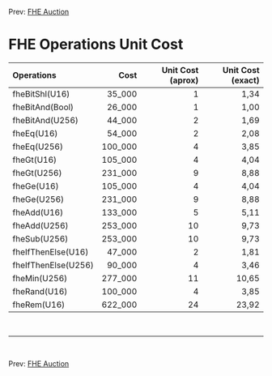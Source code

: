 Prev: [FHE Auction](./4-FHE-Auction.md)

# FHE Operations Unit Cost

| Operations          | Cost        |  Unit Cost (aprox) | Unit Cost (exact) | 
| :---                | ---:        |  ---:              | --:               |
| fheBitShl(U16)      |  35_000     | 1          | 1,34
| fheBitAnd(Bool)     |  26_000     | 1          | 1,00
| fheBitAnd(U256)     |  44_000     | 2          | 1,69
| fheEq(U16)          |  54_000     | 2          | 2,08
| fheEq(U256)         | 100_000     | 4          | 3,85
| fheGt(U16)          | 105_000     | 4          | 4,04
| fheGt(U256)         | 231_000     | 9          | 8,88
| fheGe(U16)          | 105_000     | 4          | 4,04
| fheGe(U256)         | 231_000     | 9          | 8,88
| fheAdd(U16)         | 133_000     | 5          | 5,11
| fheAdd(U256)        | 253_000     | 10         | 9,73
| fheSub(U256)        | 253_000     | 10         | 9,73
| fheIfThenElse(U16)  |  47_000     | 2          | 1,81
| fheIfThenElse(U256) |  90_000     | 4          | 3,46
| fheMin(U256)        | 277_000     | 11         | 10,65
| fheRand(U16)        | 100_000     | 4          | 3,85
| fheRem(U16)         | 622_000     | 24         | 23,92

<br>

------

<br>

Prev: [FHE Auction](./4-FHE-Auction.md)
